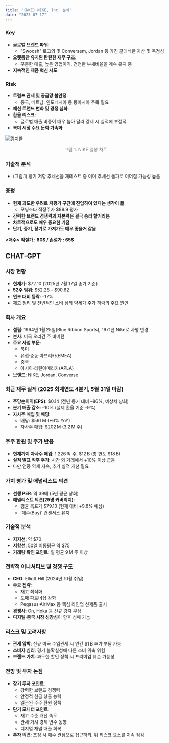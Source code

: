 ```yaml
---
title: "(NKE) NIKE, Inc. 분석"
date: "2025-07-17"
---
```


### Key
- **글로벌 브랜드 파워**:
    - "Swoosh" 로고의 및 Conversem, Jordan 등 가진 클래식한 자산 및 독점성
- **오랫동안 유지된 탄탄한 재무 구조**:
    - 꾸준한 매출, 높은 영업이익, 건전한 부채비율을 계속 유지 중
- **지속적인 제품 혁신 시도**


### Risk
- **트럼프 관세 및 공급망 불안정**:
    - 중국, 베트남, 인도네시아 등 동아시아 주목 필요
- **패션 트랜드 변화 및 경쟁 심화**:
- **환율 리스크**:
    - 글로벌 매출 비중이 매우 높아 달러 강세 시 실적에 부정적
- **북미 시장 수요 둔화 가속화**


![김지완](/images/nike_chart_1.png)
<p style="text-align:center; font-size:14px; color:gray;"> 그림 1. NIKE 일봉 차트 </p>


### 기술적 분석
- (그림.1) 장기 저항 추세선을 재테스트 중 이며 추세선 돌파로 이어질 가능성 높음


### 총평
- **현재 과도한 우려로 저평가 구간에 진입하여 있다는 생각이 듦**:
    - 모닝스타 적정주가 $88.9 평가
- **강력한 브랜드 경쟁력과 자본력은 결국 승리 할거라봄**
- **차트적으로도 매우 중요한 기점**
- **단기, 중기, 장기로 가져가도 매우 좋을거 같음**

**<매수> 익절가 : 80$ / 손절가 : 65$**



## CHAT-GPT 


### 시장 현황  
- **현재가**: $72.10 (2025년 7월 17일 종가 기준)  
- **52주 범위**: $52.28 – $90.62  
- **연초 대비 등락**: –17%  
- 재고 정리 및 전반적인 소비 심리 약세가 주가 하락의 주요 원인

### 회사 개요  
- **설립**: 1964년 1월 25일(Blue Ribbon Sports), 1971년 Nike로 사명 변경  
- **본사**: 미국 오리건 주 비버턴  
- **주요 사업 부문**:  
  - 북미  
  - 유럽·중동·아프리카(EMEA)  
  - 중국  
  - 아시아·라틴아메리카(APLA)  
- **브랜드**: NIKE, Jordan, Converse

### 최근 재무 실적 (2025 회계연도 4분기, 5월 31일 마감)  
- **주당순이익(EPS)**: $0.14 (전년 동기 대비 –86%, 예상치 상회)  
- **분기 매출 감소**: –10% (실제 환율 기준 –9%)  
- **자사주 매입 및 배당**:  
  - 배당: $591 M (+6% YoY)  
  - 자사주 매입: $202 M (3.2 M 주)

### 주주 환원 및 주가 반응  
- **현재까지 자사주 매입**: 1.226 억 주, $12 B (총 한도 $18 B)  
- **실적 발표 직후 주가**: 시간 외 거래에서 +10% 이상 급등  
- 다만 연중 약세 지속, 추가 실적 개선 필요

### 가치 평가 및 애널리스트 의견  
- **선행 PER**: 약 39배 (5년 평균 상회)  
- **애널리스트 의견(25명 커버리지)**:  
  - 평균 목표가 $79.13 (현재 대비 +9.8% 예상)  
  - ‘매수(Buy)’ 컨센서스 유지  

### 기술적 분석  
- **지지선**: 약 $70  
- **저항선**: 50일 이동평균 약 $75  
- **거래량 확인 포인트**: 일 평균 9 M 주 이상

### 전략적 이니셔티브 및 경쟁 구도  
- **CEO**: Elliott Hill (2024년 10월 취임)  
- **주요 전략**:  
  - 재고 최적화  
  - 도매 파트너십 강화  
  - Pegasus·Air Max 등 핵심 라인업 신제품 출시  
- **경쟁사**: On, Hoka 등 신규 강자 부상  
- **디지털·중국 시장 성장성**이 향후 성패 가늠

### 리스크 및 고려사항  
- **관세 압박**: 신규 미국 수입관세 시 연간 $1 B 추가 부담 가능  
- **소비자 심리**: 경기 불확실성에 따른 소비 위축 위험  
- **브랜드 가치**: 과도한 할인 정책 시 프리미엄 훼손 가능성

### 전망 및 투자 논점  
- **장기 투자 포인트**:  
  - 강력한 브랜드 경쟁력  
  - 안정적 현금 창출 능력  
  - 일관된 주주 환원 정책  
- **단기 모니터 포인트**:  
  - 재고 수준 개선 속도  
  - 관세·거시 경제 변수 동향  
  - 디지털 채널 매출 회복  
- **투자 의견**: 조정 시 매수 관점으로 접근하되, 위 리스크 요소를 지속 점검

